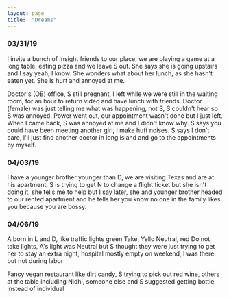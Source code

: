 ```yaml
---
layout: page
title:  "Dreams"
---
```


### 03/31/19

I invite a bunch of Insight friends to our place, we are playing a game at a long table, eating pizza and we leave S out. She says she is going upstairs and I say yeah, I know. She wonders what about her lunch, as she hasn't eaten yet. She is hurt and annoyed at me.

Doctor's (OB) office, S still pregnant, I left while we were still in the waiting room, for an hour to return video and have lunch with friends. Doctor (female) was just telling me what was happening, not S, S couldn't hear so S was annoyed. Power went out, our appointment wasn't done but I just left. When I came back, S was annoyed at me and I didn't know why. S says you could have been meeting another girl, I make huff noises. S says I don't care, I'll just find another doctor in long island and go to the appointments by myself.

### 04/03/19

I have a younger brother younger than D, we are visiting Texas and are at his apartment, S is trying to get N to change a flight ticket but she isn't doing it, she tells me to help but I say later, she and younger brother headed to our rented apartment and he tells her you know no one in the family likes you because you are bossy. 


### 04/06/19

A born in L and D, like traffic lights green Take, Yello Neutral, red Do not take lights, A's light was Neutral but S thought they were just trying to get her to stay an extra night, hospital mostly empty on weekend, I was there but not during labor


Fancy vegan restaurant like dirt candy, S trying to pick out red wine, others at the table including Nidhi, someone else and S suggested getting bottle instead of individual 